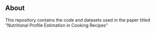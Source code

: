 ## About
This repository contains the code and datasets used in the paper titled "Nutritional Profile Estimation in Cooking Recipes"

